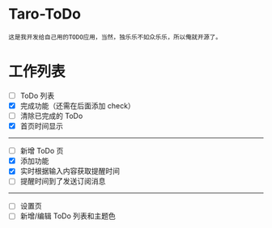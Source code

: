 # Taro-ToDo

    这是我开发给自己用的TODO应用，当然，独乐乐不如众乐乐，所以俺就开源了。

# 工作列表

- [ ] ToDo 列表
- [x] 完成功能（还需在后面添加 check）
- [ ] 清除已完成的 ToDo
- [x] 首页时间显示

---

- [ ] 新增 ToDo 页
- [x] 添加功能
- [x] 实时根据输入内容获取提醒时间
- [ ] 提醒时间到了发送订阅消息

---

- [ ] 设置页
- [ ] 新增/编辑 ToDo 列表和主题色
